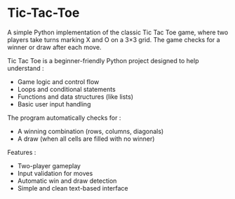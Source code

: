 # Tic-Tac-Toe
A simple Python implementation of the classic Tic Tac Toe game, where two players take turns marking X and O on a 3×3 grid. The game checks for a winner or draw after each move.

Tic Tac Toe is a beginner-friendly Python project designed to help understand :
- Game logic and control flow
- Loops and conditional statements
- Functions and data structures (like lists)
- Basic user input handling

The program automatically checks for :
- A winning combination (rows, columns, diagonals)
- A draw (when all cells are filled with no winner)

Features :
- Two-player gameplay
- Input validation for moves
- Automatic win and draw detection
- Simple and clean text-based interface

